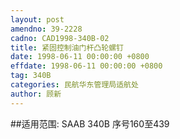 ```yaml
---
layout: post
amendno: 39-2228
cadno: CAD1998-340B-02
title: 紧固控制油门杆凸轮螺钉
date: 1998-06-11 00:00:00 +0800
effdate: 1998-06-11 00:00:00 +0800
tag: 340B
categories: 民航华东管理局适航处
author: 顾新
---
```


##适用范围:
SAAB 340B 序号160至439

